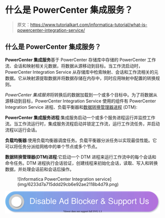 # 什么是 PowerCenter 集成服务？

> 原文：<https://www.tutorialkart.com/informatica-tutorial/what-is-powercenter-integration-service/>

## 什么是 PowerCenter 集成服务？

**PowerCenter 集成服务**基于 PowerCenter 存储库中存储的 PowerCenter 工作流、会话和映射相关元数据，将数据从源移动到目标。当工作流启动时，PowerCenter Integration Service 从存储库中检索映射、会话和工作流相关的元数据。它从映射源提取数据并将数据存储在内存中，同时应用映射中配置的转换规则。

*PowerCenter 集成服务*将转换后的数据加载到一个或多个目标中。为了将数据从源移动到目标，PowerCenter Integration Service 使用的组件有 PowerCenter Integration Service 进程、负载平衡器和[数据转换管理器进程](https://www.tutorialkart.com/data-transformation-manager-dtm-process-in-informatica/) (DTM):

**PowerCenter 集成服务进程**:集成服务启动一个或多个服务进程运行并监控工作流。当工作流运行时，集成服务流程启动并锁定工作流，运行工作流任务，并启动流程以运行会话。

**负载均衡器**:使用负载均衡器调度任务。负载平衡器分派任务以实现最佳性能。它可以将任务分派给网格中的单个节点或多个节点。

**数据转换管理器(DTM)进程**:它启动一个 DTM 进程来运行工作流中的每个会话和命令任务。DTM 进程执行会话验证，创建线程来初始化会话，读取、写入和转换数据，并处理会话前和会话后操作。

<figure class="aligncenter">![Informatica PowerCenter Integration service](img/6233d7a715ddd29cb6e92ae2118b4d79.png)</figure>

[![](img/925da31b32d6bc3827932f6c8afb11bb.png)](https://www.tutorialkart.com/)